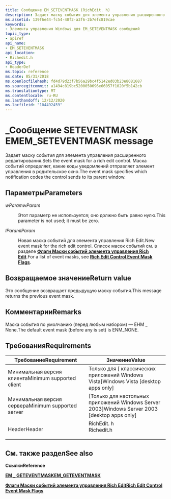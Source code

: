 ```yaml
---
title: Сообщение EM_SETEVENTMASK (RichEdit. h)
description: Задает маску события для элемента управления расширенного редактирования. Маска событий определяет, какие коды уведомлений отправляет элемент управления в родительское окно.
ms.assetid: 139f6e44-fc54-40f2-a3f6-2b7efc819cae
keywords:
- Элементы управления Windows для EM_SETEVENTMASK сообщений
topic_type:
- apiref
api_name:
- EM_SETEVENTMASK
api_location:
- Richedit.h
api_type:
- HeaderDef
ms.topic: reference
ms.date: 05/31/2018
ms.openlocfilehash: fd4d79d23f7b56a29bc4f5142ed03b23e8081687
ms.sourcegitcommit: a1494c819bc5200050696e66057f1020f5b142cb
ms.translationtype: MT
ms.contentlocale: ru-RU
ms.lasthandoff: 12/12/2020
ms.locfileid: "104492459"
---
```

# <a name="em_seteventmask-message"></a><span data-ttu-id="fd447-105">\_Сообщение SETEVENTMASK EM</span><span class="sxs-lookup"><span data-stu-id="fd447-105">EM\_SETEVENTMASK message</span></span>

<span data-ttu-id="fd447-106">Задает маску события для элемента управления расширенного редактирования.</span><span class="sxs-lookup"><span data-stu-id="fd447-106">Sets the event mask for a rich edit control.</span></span> <span data-ttu-id="fd447-107">Маска событий определяет, какие коды уведомлений отправляет элемент управления в родительское окно.</span><span class="sxs-lookup"><span data-stu-id="fd447-107">The event mask specifies which notification codes the control sends to its parent window.</span></span>

## <a name="parameters"></a><span data-ttu-id="fd447-108">Параметры</span><span class="sxs-lookup"><span data-stu-id="fd447-108">Parameters</span></span>

<dl> <dt>

<span data-ttu-id="fd447-109">*wParam*</span><span class="sxs-lookup"><span data-stu-id="fd447-109">*wParam*</span></span> 
</dt> <dd>

<span data-ttu-id="fd447-110">Этот параметр не используется; оно должно быть равно нулю.</span><span class="sxs-lookup"><span data-stu-id="fd447-110">This parameter is not used; it must be zero.</span></span>

</dd> <dt>

<span data-ttu-id="fd447-111">*lParam*</span><span class="sxs-lookup"><span data-stu-id="fd447-111">*lParam*</span></span> 
</dt> <dd>

<span data-ttu-id="fd447-112">Новая маска событий для элемента управления Rich Edit.</span><span class="sxs-lookup"><span data-stu-id="fd447-112">New event mask for the rich edit control.</span></span> <span data-ttu-id="fd447-113">Список масок событий см. в разделе [**Флаги Маски событий элемента управления Rich Edit**](rich-edit-control-event-mask-flags.md).</span><span class="sxs-lookup"><span data-stu-id="fd447-113">For a list of event masks, see [**Rich Edit Control Event Mask Flags**](rich-edit-control-event-mask-flags.md).</span></span>

</dd> </dl>

## <a name="return-value"></a><span data-ttu-id="fd447-114">Возвращаемое значение</span><span class="sxs-lookup"><span data-stu-id="fd447-114">Return value</span></span>

<span data-ttu-id="fd447-115">Это сообщение возвращает предыдущую маску события.</span><span class="sxs-lookup"><span data-stu-id="fd447-115">This message returns the previous event mask.</span></span>

## <a name="remarks"></a><span data-ttu-id="fd447-116">Комментарии</span><span class="sxs-lookup"><span data-stu-id="fd447-116">Remarks</span></span>

<span data-ttu-id="fd447-117">Маска события по умолчанию (перед любым набором) — ЕНМ \_ None.</span><span class="sxs-lookup"><span data-stu-id="fd447-117">The default event mask (before any is set) is ENM\_NONE.</span></span>

## <a name="requirements"></a><span data-ttu-id="fd447-118">Требования</span><span class="sxs-lookup"><span data-stu-id="fd447-118">Requirements</span></span>



| <span data-ttu-id="fd447-119">Требование</span><span class="sxs-lookup"><span data-stu-id="fd447-119">Requirement</span></span> | <span data-ttu-id="fd447-120">Значение</span><span class="sxs-lookup"><span data-stu-id="fd447-120">Value</span></span> |
|-------------------------------------|---------------------------------------------------------------------------------------|
| <span data-ttu-id="fd447-121">Минимальная версия клиента</span><span class="sxs-lookup"><span data-stu-id="fd447-121">Minimum supported client</span></span><br/> | <span data-ttu-id="fd447-122">Только для \[ классических приложений Windows Vista\]</span><span class="sxs-lookup"><span data-stu-id="fd447-122">Windows Vista \[desktop apps only\]</span></span><br/>                                        |
| <span data-ttu-id="fd447-123">Минимальная версия сервера</span><span class="sxs-lookup"><span data-stu-id="fd447-123">Minimum supported server</span></span><br/> | <span data-ttu-id="fd447-124">\[Только для настольных приложений Windows Server 2003\]</span><span class="sxs-lookup"><span data-stu-id="fd447-124">Windows Server 2003 \[desktop apps only\]</span></span><br/>                                  |
| <span data-ttu-id="fd447-125">Header</span><span class="sxs-lookup"><span data-stu-id="fd447-125">Header</span></span><br/>                   | <dl> <span data-ttu-id="fd447-126"><dt>RichEdit. h</dt></span><span class="sxs-lookup"><span data-stu-id="fd447-126"><dt>Richedit.h</dt></span></span> </dl> |



## <a name="see-also"></a><span data-ttu-id="fd447-127">См. также раздел</span><span class="sxs-lookup"><span data-stu-id="fd447-127">See also</span></span>

<dl> <dt>

<span data-ttu-id="fd447-128">**Ссылки**</span><span class="sxs-lookup"><span data-stu-id="fd447-128">**Reference**</span></span>
</dt> <dt>

[<span data-ttu-id="fd447-129">**EM \_ GETEVENTMASK**</span><span class="sxs-lookup"><span data-stu-id="fd447-129">**EM\_GETEVENTMASK**</span></span>](em-geteventmask.md)
</dt> <dt>

[<span data-ttu-id="fd447-130">**Флаги Маски событий элемента управления Rich Edit**</span><span class="sxs-lookup"><span data-stu-id="fd447-130">**Rich Edit Control Event Mask Flags**</span></span>](rich-edit-control-event-mask-flags.md)
</dt> </dl>

 

 





